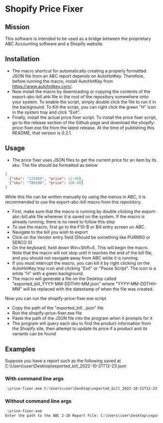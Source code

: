 # Shopify Price Fixer

## Mission

This software is intended to be used as a bridge between the proprietary ABC Accounting software and a Shopify website. 

## Installation

- The macro shortcut for automatically creating a properly formatted JSON file from an ABC report depends on AutoHotKey. Therefore, before running the macro, install AutoHotKey from https://www.autohotkey.com/. 
- Now install the macro by downloading or copying the contents of the export-abc-bill.ahk file in the root of the repository somewhere onto your system. To enable the script, simply double click the file to run it in the background. To Kill the script, you can right click the green "H" icon in the system tray and click "Exit". 
- Finally, install the actual price fixer script. To install the price fixer script, go to the release section of the Github page and download the shopify-price-fixer.exe file from the latest release. At the time of publishing this README, that version is 0.2.1.

## Usage

- The price fixer uses JSON files to get the current price for an item by its sku. The file should be formatted as below
```json
[
  {"sku": "123456", "price": 12.00},
  {"sku": "789100", "price": 100.00}
]
```
While this file can be written manually by using the menus in ABC, it is recommended to use the export-abc-bill macro from this repository. 

- First, make sure that the macro is running by double clicking the export-abc-bill.ahk file wherever it is saved on the system. If the macro is already running, there is no need to follow this step
- To use the macro, first go to the F10-B or Bill entry screen on ABC.
- Navigate to the bill you wish to export
- Click on the Vendor entry field (Should be something like PURMII0 or SERCO 0)
- On the keyboard, hold down Win+Shift+E. This will begin the macro. Note that the macro will not stop until it reaches the end of the bill file, and you should not navigate away from ABC while it is running. 
- If you must interrupt the macro, you can kill it by right clicking on the AutoHotKey tray icon and clicking "Exit" or "Pause Script". The icon is a white "H" with a green background.
- The macro will generate a file on the Desktop called "exported_bill_YYYY-MM-DDTHH-MM.json" where "YYYY-MM-DDTHH-MM" will be replaced with the datestamp of when the file was created.

Now you can run the shopify-price-fixer.exe script

- Copy the path of the "exported_bill...json" file
- Run the shopify-price-fixer.exe file 
- Paste the path of the JSON file into the program when it prompts for it
- The program will query each sku to find the product information from the Shopify site, then attempt to update its price if a product and its variants can be found

## Examples

Suppose you have a report such as the following saved at C:\Users\user\Desktop\exported_bill_2022-10-21T12-23.json

### With command line args

```bash
.\price-fixer.exe C:\Users\user\Desktop\exported_bill_2022-10-21T12-23.json
```

### Without command line args

```bash
.\price-fixer.exe
Enter the path to the ABC 2-10 Report File: C:\Users\user\Desktop\exported_bill_2022-10-21T12-23.json
```
